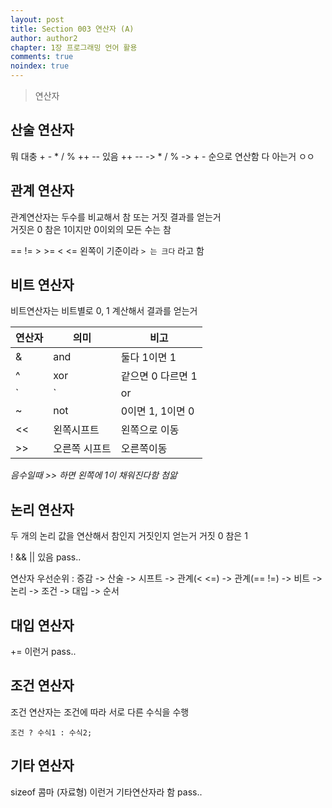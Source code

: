 ```yaml
---
layout: post
title: Section 003 연산자 (A)
author: author2
chapter: 1장 프로그래밍 언어 활용
comments: true
noindex: true
---
```

>연산자

## 산술 연산자

뭐 대충 + - * / % ++ -- 있음 ++ -- -> * / % -> + - 순으로 연산함 다 아는거 ㅇㅇ

## 관계 연산자

관계연산자는 두수를 비교해서 참 또는 거짓 결과를 얻는거    
거짓은 0 참은 1이지만 0이외의 모든 수는 참

== != > >= < <= 왼쪽이 기준이라 `> 는 크다` 라고 함

## 비트 연산자

비트연산자는 비트별로 0, 1 계산해서 결과를 얻는거

|연산자|의미|비고|
|---|---|---|
|&|and|둘다 1이면 1|
|^|xor|같으면 0 다르면 1|
|`|`|or|하나라도 1이면 1|
|~|not|0이면 1, 1이면 0|
|<<|왼쪽시프트|왼쪽으로 이동|
|>>|오른쪽 시프트|오른쪽이동|
*음수일때 >> 하면 왼쪽에 1이 채워진다함 첨앎*

## 논리 연산자

두 개의 논리 값을 연산해서 참인지 거짓인지 얻는거 거짓 0 참은 1

! && || 있음 pass..

연산자 우선순위 : 증감 -> 산술 -> 시프트 -> 관계(< <=) -> 관계(== !=) -> 비트 -> 논리 -> 조건 -> 대입 -> 순서

## 대입 연산자

+= 이런거 pass..

## 조건 연산자

조건 연산자는 조건에 따라 서로 다른 수식을 수행

`조건 ? 수식1 : 수식2;`

## 기타 연산자

sizeof 콤마 (자료형) 이런거 기타연산자라 함 pass..
